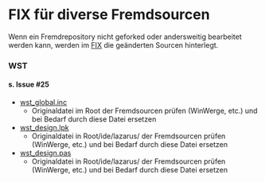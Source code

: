 FIX für diverse Fremdsourcen
============================

Wenn ein Fremdrepository nicht geforked oder andersweitig bearbeitet werden kann, werden im [FIX](https://github.com/AlfredGerke/LazarusIntrashipServices/tree/master/fix/ "https://github.com/AlfredGerke/LazarusIntrashipServices/tree/master/fix/") die geänderten Sourcen hinterlegt.

### WST
#### s. Issue #25
* [wst_global.inc](https://github.com/AlfredGerke/LazarusIntrashipServices/tree/master/fix/wst/issues/#25/wst_global.inc "https://github.com/AlfredGerke/LazarusIntrashipServices/tree/master/fix/wst/issues/#25/wst_global.inc")
    - Originaldatei im Root der Fremdsourcen prüfen (WinWerge, etc.) und bei Bedarf durch diese Datei ersetzen 
* [wst_design.lpk](https://github.com/AlfredGerke/LazarusIntrashipServices/tree/master/fix/wst/issues/#25/ide/lazarus/wst_design.lpk "https://github.com/AlfredGerke/LazarusIntrashipServices/tree/master/fix/wst/issues/#25/ide/lazarus/wst_design.lpk")
    - Originaldatei in Root/ide/lazarus/ der Fremdsourcen prüfen (WinWerge, etc.) und bei Bedarf durch diese Datei ersetzen 
* [wst_design.pas](https://github.com/AlfredGerke/LazarusIntrashipServices/tree/master/fix/wst/issues/#25/ide/lazarus/wst_design.pas "https://github.com/AlfredGerke/LazarusIntrashipServices/tree/master/fix/wst/issues/#25/ide/lazarus/wst_design.pas")
    - Originaldatei in Root/ide/lazarus/ der Fremdsourcen prüfen (WinWerge, etc.) und bei Bedarf durch diese Datei ersetzen   